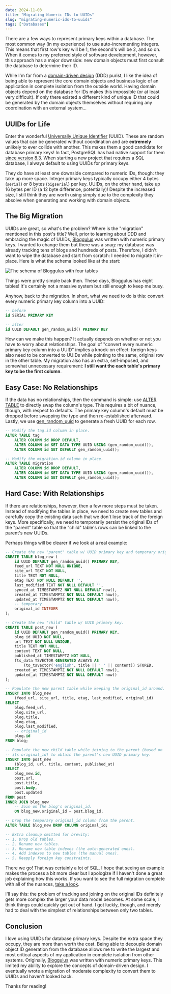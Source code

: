 ```yaml
---
date: 2024-11-03
title: "Migrating Numeric IDs to UUIDs"
slug: "migrating-numeric-ids-to-uuids"
tags: ["Databases"]
---
```


There are a few ways to represent primary keys within a database.
The most common way (in my experience) to use auto-incrementing integers.
This means that first row's key will be 1, the second's will be 2, and so on.
When it comes to my preferred style of software development, however, this approach has a major downside: new domain objects must first consult the database to determine their ID.

While I'm far from a [domain-driven design](https://en.wikipedia.org/wiki/Domain-driven_design) (DDD) purist, I like the idea of being able to represent the core domain objects and business logic of an application in complete isolation from the outside world.
Having domain objects depend on the database for IDs makes this impossible (or at least very difficult).
If only there existed a different kind of unique ID that could be generated by the domain objects themselves without requiring any coordination with an external system...

## UUIDs for Life

Enter the wonderful [Universally Unique Identifier](https://en.wikipedia.org/wiki/Universally_unique_identifier) (UUID).
These are random values that can be generated without coordination and are **extremely** unlikely to ever collide with another.
This makes them a good candidate for database primary keys!
In fact, PostgreSQL has had native support for them [since version 8.3](https://www.postgresql.org/docs/8.3/release-8-3.html).
When starting a new project that requires a SQL database, I always default to using UUIDs for primary keys.

They do have at least one downside compared to numeric IDs, though: they take up more space.
Integer primary keys typically occupy either 4 bytes (`serial`) or 8 bytes (`bigserial`) per key.
UUIDs, on the other hand, take up 16 bytes per ID (a 12 byte difference, potentially)!
Despite the increased size, I still think they are worth using simply due to the complexity they absolve when generating and working with domain objects.

## The Big Migration

UUIDs are great, so what's the problem?
Where is the "migration" mentioned in this post's title?
Well, prior to learning about DDD and embracing the magic of UUIDs, [Bloggulus](https://bloggulus.com/) was written with numeric primary keys.
I wanted to change them but there was a snag: my database was already tracking tens of blogs and hundreds of posts.
Therefore, I didn't want to wipe the database and start from scratch: I needed to migrate it in-place.
Here is what the schema looked like at the start:

![The schema of Bloggulus with four tables](/images/20241103/schema.webp)

Things were pretty simple back then.
These days, Bloggulus has eight tables!
It's certainly not a massive system but still enough to keep me busy.

Anyhow, back to the migration.
In short, what we need to do is this: convert every numeric primary key column into a UUID:

```sql
-- before
id SERIAL PRIMARY KEY

-- after
id UUID DEFAULT gen_random_uuid() PRIMARY KEY
```

How can we make this happen?
It actually depends on whether or not you have to worry about relationships.
The goal of "convert every numeric primary key column into a UUID" implies a knock-on effect: foreign keys also need to be converted to UUIDs while pointing to the same, original row in the other table.
My migration also has an extra, self-imposed, and somewhat unnecessary requirement: **I still want the each table's primary key to be the first column**.

## Easy Case: No Relationships

If the data has no relationships, then the command is simple: use [ALTER TABLE](https://www.postgresql.org/docs/current/sql-altertable.html) to directly swap the column's type.
This requires a bit of nuance, though, with respect to defaults.
The primary key column's default must be dropped before swapping the type and then re-established afterward.
Lastly, we use [gen_random_uuid](https://www.postgresql.org/docs/current/functions-uuid.html) to generate a fresh UUID for each row.

```sql
-- Modify the tag.id column in place.
ALTER TABLE tag
	ALTER COLUMN id DROP DEFAULT,
	ALTER COLUMN id SET DATA TYPE UUID USING (gen_random_uuid()),
	ALTER COLUMN id SET DEFAULT gen_random_uuid();

-- Modify the migration.id column in place.
ALTER TABLE migration
	ALTER COLUMN id DROP DEFAULT,
	ALTER COLUMN id SET DATA TYPE UUID USING (gen_random_uuid()),
	ALTER COLUMN id SET DEFAULT gen_random_uuid();
```

## Hard Case: With Relationships

If there are relationships, however, then a few more steps must be taken.
Instead of modifying the tables in place, we need to create new tables and carefully copy the existing data such that we don't lose track of the foreign keys.
More specifically, we need to temporarily persist the original IDs of the "parent" table so that the "child" table's rows can be linked to the parent's new UUIDs.

Perhaps things will be clearer if we look at a real example:

```sql
-- Create the new "parent" table w/ UUID primary key and temporary original_id column.
CREATE TABLE blog_new (
	id UUID DEFAULT gen_random_uuid() PRIMARY KEY,
	feed_url TEXT NOT NULL UNIQUE,
	site_url TEXT NOT NULL,
	title TEXT NOT NULL,
	etag TEXT NOT NULL DEFAULT '',
	last_modified TEXT NOT NULL DEFAULT '',
	synced_at TIMESTAMPTZ NOT NULL DEFAULT now(),
	created_at TIMESTAMPTZ NOT NULL DEFAULT now(),
	updated_at TIMESTAMPTZ NOT NULL DEFAULT now(),
	-- temporary
	original_id INTEGER
);

-- Create the new "child" table w/ UUID primary key.
CREATE TABLE post_new (
	id UUID DEFAULT gen_random_uuid() PRIMARY KEY,
	blog_id UUID NOT NULL,
	url TEXT NOT NULL UNIQUE,
	title TEXT NOT NULL,
	content TEXT NOT NULL,
	published_at TIMESTAMPTZ NOT NULL,
	fts_data TSVECTOR GENERATED ALWAYS AS
		(to_tsvector('english', title || ' ' || content)) STORED,
	created_at TIMESTAMPTZ NOT NULL DEFAULT now(),
	updated_at TIMESTAMPTZ NOT NULL DEFAULT now()
);

-- Populate the new parent table while keeping the original_id around.
INSERT INTO blog_new
	(feed_url, site_url, title, etag, last_modified, original_id)
SELECT
	blog.feed_url,
	blog.site_url,
	blog.title,
	blog.etag,
	blog.last_modified,
	-- original_id
	blog.id
FROM blog;

-- Populate the new child table while joining to the parent (based on
-- its original_id) to obtain the parent's new UUID primary key.
INSERT INTO post_new
	(blog_id, url, title, content, published_at)
SELECT
	blog_new.id,
	post.url,
	post.title,
	post.body,
	post.updated
FROM post
INNER JOIN blog_new
	-- Join on the blog's original_id.
	ON blog_new.original_id = post.blog_id;

-- Drop the temporary original_id column from the parent.
ALTER TABLE blog_new DROP COLUMN original_id;

-- Extra cleanup omitted for brevity:
-- 1. Drop old tables.
-- 2. Rename new tables.
-- 3. Rename new table indexes (the auto-generated ones).
-- 4. Add indexes to new tables (the manual ones).
-- 5. Reapply foreign key constraints.
```

There we go!
That was certainly a lot of SQL.
I hope that seeing an example makes the process a bit more clear but I apologize if I haven't done a great job explaining how this works.
If you want to see the full migration complete with all of the nuances, [take a look](https://github.com/theandrew168/bloggulus/blob/main/migrations/0005_convert_ids_to_uuid.sql).

I'll say this: the problem of tracking and joining on the original IDs definitely gets more complex the larger your data model becomes.
At some scale, I think things could quickly get out of hand.
I got luckly, though, and merely had to deal with the simplest of relationships between only two tables.

## Conclusion

I love using UUIDs for database primary keys.
Despite the extra space they occupy, they are more than worth the cost.
Being able to decouple domain object ID generation from the database allows me to write the largest and most critical aspects of my application in complete isolation from other systems.
Originally, [Bloggulus](https://bloggulus.com/) was written with numeric primary keys.
This limited my ability to explore the concepts of domain-driven design.
I eventually wrote a migration of moderate complexity to convert them to UUIDs and haven't looked back.

Thanks for reading!
